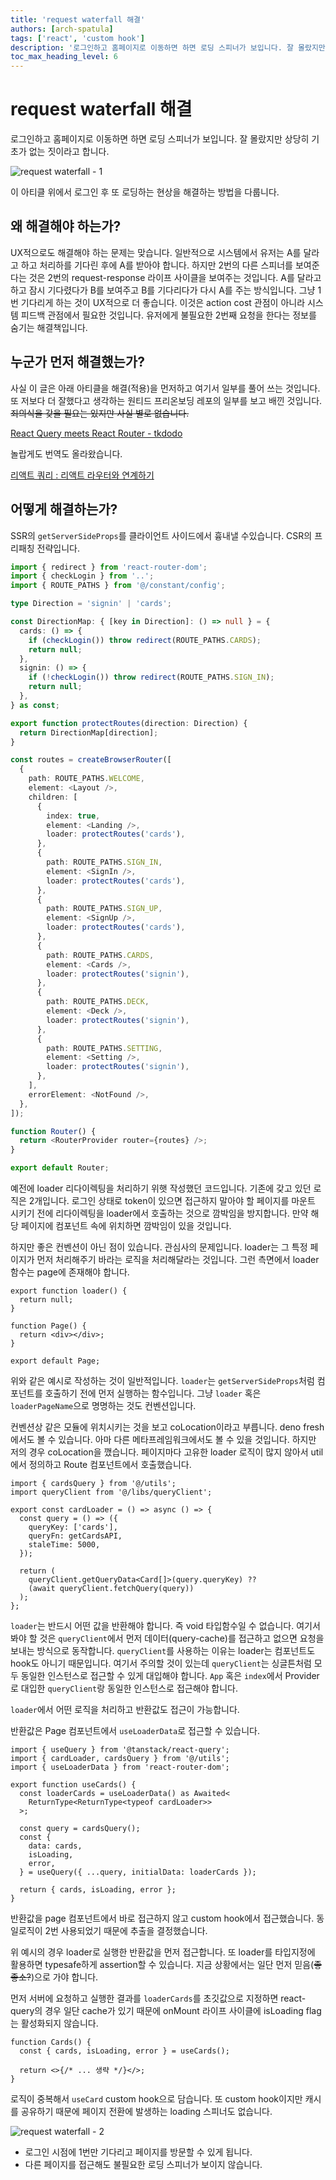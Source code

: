 ```yaml
---
title: 'request waterfall 해결'
authors: [arch-spatula]
tags: ['react', 'custom hook']
description: '로그인하고 홈페이지로 이동하면 하면 로딩 스피너가 보입니다. 잘 몰랐지만 상당히 기초가 없는 짓이라고 합니다.'
toc_max_heading_level: 6
---
```


# request waterfall 해결

로그인하고 홈페이지로 이동하면 하면 로딩 스피너가 보입니다. 잘 몰랐지만 상당히 기초가 없는 짓이라고 합니다.

<!--truncate-->

![request waterfall - 1](https://user-images.githubusercontent.com/84452145/252219174-765f2a02-48cf-41d3-9dd5-cdc6181f4ab7.gif)

이 아티클 위에서 로그인 후 또 로딩하는 현상을 해결하는 방법을 다룹니다.

## 왜 해결해야 하는가?

UX적으로도 해결해야 하는 문제는 맞습니다. 일반적으로 시스템에서 유저는 A를 달라고 하고 처리하를 기다린 후에 A를 받아야 합니다. 하지만 2번의 다른 스피너를 보여준 다는 것은 2번의 request-response 라이프 사이클을 보여주는 것입니다. A를 달라고 하고 잠시 기다렸다가 B를 보여주고 B를 기다리다가 다시 A를 주는 방식입니다. 그냥 1번 기다리게 하는 것이 UX적으로 더 좋습니다. 이것은 action cost 관점이 아니라 시스템 피드백 관점에서 필요한 것입니다. 유저에게 불필요한 2번째 요청을 한다는 정보를 숨기는 해결책입니다.

## 누군가 먼저 해결했는가?

사실 이 글은 아래 아티클을 해결(적용)을 먼저하고 여기서 일부를 풀어 쓰는 것입니다. 또 저보다 더 잘했다고 생각하는 원티드 프리온보딩 레포의 일부를 보고 배낀 것입니다. ~~죄의식을 갖을 필요는 있지만 사실 별로 없습니다.~~

[React Query meets React Router - tkdodo](https://tkdodo.eu/blog/react-query-meets-react-router)

놀랍게도 번역도 올라왔습니다.

[리액트 쿼리 : 리액트 라우터와 연계하기](https://itchallenger.tistory.com/719)

## 어떻게 해결하는가?

SSR의 `getServerSideProps`를 클라이언트 사이드에서 흉내낼 수있습니다. CSR의 프리패칭 전략입니다.

```ts title="ProtectRoutes.ts"
import { redirect } from 'react-router-dom';
import { checkLogin } from '..';
import { ROUTE_PATHS } from '@/constant/config';

type Direction = 'signin' | 'cards';

const DirectionMap: { [key in Direction]: () => null } = {
  cards: () => {
    if (checkLogin()) throw redirect(ROUTE_PATHS.CARDS);
    return null;
  },
  signin: () => {
    if (!checkLogin()) throw redirect(ROUTE_PATHS.SIGN_IN);
    return null;
  },
} as const;

export function protectRoutes(direction: Direction) {
  return DirectionMap[direction];
}
```

```ts title="route.ts"
const routes = createBrowserRouter([
  {
    path: ROUTE_PATHS.WELCOME,
    element: <Layout />,
    children: [
      {
        index: true,
        element: <Landing />,
        loader: protectRoutes('cards'),
      },
      {
        path: ROUTE_PATHS.SIGN_IN,
        element: <SignIn />,
        loader: protectRoutes('cards'),
      },
      {
        path: ROUTE_PATHS.SIGN_UP,
        element: <SignUp />,
        loader: protectRoutes('cards'),
      },
      {
        path: ROUTE_PATHS.CARDS,
        element: <Cards />,
        loader: protectRoutes('signin'),
      },
      {
        path: ROUTE_PATHS.DECK,
        element: <Deck />,
        loader: protectRoutes('signin'),
      },
      {
        path: ROUTE_PATHS.SETTING,
        element: <Setting />,
        loader: protectRoutes('signin'),
      },
    ],
    errorElement: <NotFound />,
  },
]);

function Router() {
  return <RouterProvider router={routes} />;
}

export default Router;
```

예전에 loader 리다이렉팅을 처리하기 위햇 작성했던 코드입니다. 기존에 갖고 있던 로직은 2개입니다. 로그인 상태로 token이 있으면 접근하지 말아야 할 페이지를 마운트 시키기 전에 리다이렉팅을 loader에서 호출하는 것으로 깜박임을 방지합니다. 만약 해당 페이지에 컴포넌트 속에 위치하면 깜박임이 있을 것입니다.

하지만 좋은 컨벤션이 아닌 점이 있습니다. 관심사의 문제입니다. loader는 그 특정 페이지가 먼저 처리해주기 바라는 로직을 처리해달라는 것입니다. 그런 측면에서 loader 함수는 page에 존재해야 합니다.

```tsx title="Page.tsx"
export function loader() {
  return null;
}

function Page() {
  return <div></div>;
}

export default Page;
```

위와 같은 예시로 작성하는 것이 일반적입니다. `loader`는 `getServerSideProps`처럼 컴포넌트를 호출하기 전에 먼저 실행하는 함수입니다. 그냥 `loader` 혹은 `loaderPageName`으로 명명하는 것도 컨벤션입니다.

컨벤션상 같은 모듈에 위치시키는 것을 보고 coLocation이라고 부릅니다. deno fresh에서도 볼 수 있습니다. 아마 다른 메타프레임워크에서도 볼 수 있을 것입니다. 하지만 저의 경우 coLocation을 깼습니다. 페이지마다 고유한 loader 로직이 많지 않아서 util에서 정의하고 Route 컴포넌트에서 호출했습니다.

```tsx title="cardLoader"
import { cardsQuery } from '@/utils';
import queryClient from '@/libs/queryClient';

export const cardLoader = () => async () => {
  const query = () => ({
    queryKey: ['cards'],
    queryFn: getCardsAPI,
    staleTime: 5000,
  });

  return (
    queryClient.getQueryData<Card[]>(query.queryKey) ??
    (await queryClient.fetchQuery(query))
  );
};
```

`loader`는 반드시 어떤 값을 반환해야 합니다. 즉 void 타입함수일 수 없습니다. 여기서 봐야 할 것은 `queryClient`에서 먼저 데이터(query-cache)를 접근하고 없으면 요청을 보내는 방식으로 동작합니다. `queryClient`를 사용하는 이유는 loader는 컴포넌트도 hook도 아니기 때문입니다. 여기서 주의할 것이 있는데 `queryClient`는 싱글튼처럼 모두 동일한 인스턴스로 접근할 수 있게 대입해야 합니다. `App` 혹은 `index`에서 Provider로 대입한 `queryClient`랑 동일한 인스턴스로 접근해야 합니다.

`loader`에서 어떤 로직을 처리하고 반환값도 접근이 가능합니다.

반환값은 Page 컴포넌트에서 `useLoaderData`로 접근할 수 있습니다.

```tsx
import { useQuery } from '@tanstack/react-query';
import { cardLoader, cardsQuery } from '@/utils';
import { useLoaderData } from 'react-router-dom';

export function useCards() {
  const loaderCards = useLoaderData() as Awaited<
    ReturnType<ReturnType<typeof cardLoader>>
  >;

  const query = cardsQuery();
  const {
    data: cards,
    isLoading,
    error,
  } = useQuery({ ...query, initialData: loaderCards });

  return { cards, isLoading, error };
}
```

반환값을 page 컴포넌트에서 바로 접근하지 않고 custom hook에서 접근했습니다. 동일로직이 2번 사용되었기 때문에 추출을 결정했습니다.

위 예시의 경우 loader로 실행한 반환값을 먼저 접근합니다. 또 loader를 타입지정에 활용하면 typesafe하게 assertion할 수 있습니다. 지금 상황에서는 일단 먼저 믿음(~~좋좋소?~~)으로 가야 합니다.

먼저 서버에 요청하고 실행한 결과를 `loaderCards`를 초깃값으로 지정하면 react-query의 경우 일단 cache가 있기 때문에 onMount 라이프 사이클에 isLoading flag는 활성화되지 않습니다.

```tsx
function Cards() {
  const { cards, isLoading, error } = useCards();

  return <>{/* ... 생략 */}</>;
}
```

로직이 중복해서 `useCard` custom hook으로 담습니다. 또 custom hook이지만 캐시를 공유하기 때문에 페이지 전환에 발생하는 loading 스피너도 없습니다.

![request waterfall - 2](https://user-images.githubusercontent.com/84452145/252223625-04292074-2754-46c6-9ec3-6038689a7c1b.gif)

- 로그인 시점에 1번만 기다리고 페이지를 방문할 수 있게 됩니다.
- 다른 페이지를 접근해도 불필요한 로딩 스피너가 보이지 않습니다.
